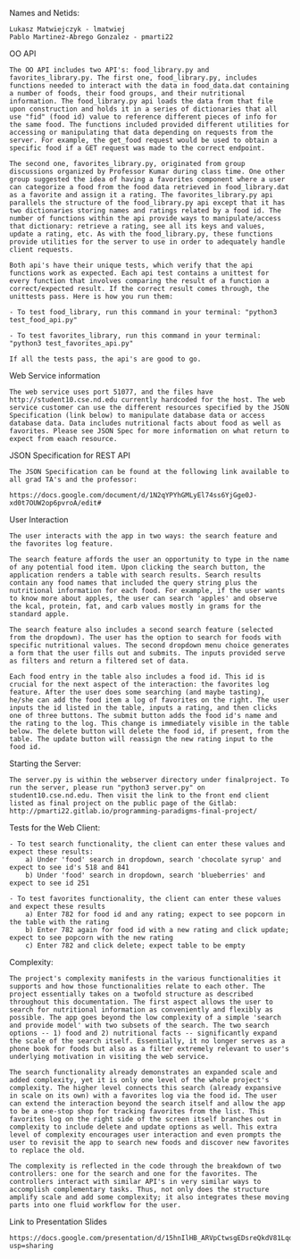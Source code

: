 Names and Netids:

    Lukasz Matwiejczyk - lmatwiej
    Pablo Martinez-Abrego Gonzalez - pmarti22

OO API

    The OO API includes two API's: food_library.py and favorites_library.py. The first one, food_library.py, includes functions needed to interact with the data in food_data.dat containing a number of foods, their food groups, and their nutritional information. The food_library.py api loads the data from that file upon construction and holds it in a series of dictionaries that all use "fid" (food id) value to reference different pieces of info for the same food. The functions included provided different utilities for accessing or manipulating that data depending on requests from the server. For example, the get_food request would be used to obtain a specific food if a GET request was made to the correct endpoint.

    The second one, favorites_library.py, originated from group discussions organized by Professor Kumar during class time. One other group suggested the idea of having a favorites component where a user can categorize a food from the food data retrieved in food_library.dat as a favorite and assign it a rating. The favorites_library.py api parallels the structure of the food_library.py api except that it has two dictionaries storing names and ratings related by a food id. The number of functions within the api provide ways to manipulate/access that dictionary: retrieve a rating, see all its keys and values, update a rating, etc. As with the food_library.py, these functions provide utilities for the server to use in order to adequately handle client requests.

    Both api's have their unique tests, which verify that the api functions work as expected. Each api test contains a unittest for every function that involves comparing the result of a function a correct/expected result. If the correct result comes through, the unittests pass. Here is how you run them:

    - To test food_library, run this command in your terminal: "python3 test_food_api.py"

    - To test favorites_library, run this command in your terminal: "python3 test_favorites_api.py"

    If all the tests pass, the api's are good to go.

Web Service information

    The web service uses port 51077, and the files have http://student10.cse.nd.edu currently hardcoded for the host. The web service customer can use the different resources specified by the JSON Specification (link below) to manipulate database data or access database data. Data includes nutritional facts about food as well as favorites. Please see JSON Spec for more information on what return to expect from eaach resource.

JSON Specification for REST API

    The JSON Specification can be found at the following link available to all grad TA's and the professor:

    https://docs.google.com/document/d/1N2qYPYhGMLyEl74ss6YjGge0J-xd0t7OUW2op6pvroA/edit#

User Interaction

    The user interacts with the app in two ways: the search feature and the favorites log feature.

    The search feature affords the user an opportunity to type in the name of any potential food item. Upon clicking the search button, the application renders a table with search results. Search results contain any food names that included the query string plus the nutritional information for each food. For example, if the user wants to know more about apples, the user can search 'apples' and observe the kcal, protein, fat, and carb values mostly in grams for the standard apple.

    The search feature also includes a second search feature (selected from the dropdown). The user has the option to search for foods with specific nutritional values. The second dropdown menu choice generates a form that the user fills out and submits. The inputs provided serve as filters and return a filtered set of data.

    Each food entry in the table also includes a food id. This id is crucial for the next aspect of the interaction: the favorites log feature. After the user does some searching (and maybe tasting), he/she can add the food item a log of favorites on the right. The user inputs the id listed in the table, inputs a rating, and then clicks one of three buttons. The submit button adds the food id's name and the rating to the log. This change is immediately visible in the table below. The delete button will delete the food id, if present, from the table. The update button will reassign the new rating input to the food id.

Starting the Server:

    The server.py is within the webserver directory under finalproject. To run the server, please run "python3 server.py" on student10.cse.nd.edu. Then visit the link to the front end client listed as final project on the public page of the Gitlab: 
    http://pmarti22.gitlab.io/programming-paradigms-final-project/

Tests for the Web Client:

    - To test search functionality, the client can enter these values and expect these results:
        a) Under 'food' search in dropdown, search 'chocolate syrup' and expect to see id's 518 and 841
        b) Under 'food' search in dropdown, search 'blueberries' and expect to see id 251

    - To test favorites functionality, the client can enter these values and expect these results
        a) Enter 782 for food id and any rating; expect to see popcorn in the table with the rating
        b) Enter 782 again for food id with a new rating and click update; expect to see popcorn with the new rating
        c) Enter 782 and click delete; expect table to be empty

Complexity:

    The project's complexity manifests in the various functionalities it supports and how those functionalities relate to each other. The project essentially takes on a twofold structure as described throughout this documentation. The first aspect allows the user to search for nutritional information as conveniently and flexibly as possible. The app goes beyond the low complexity of a simple 'search and provide model' with two subsets of the search. The two search options -- 1) food and 2) nutritional facts -- significantly expand the scale of the search itself. Essentially, it no longer serves as a phone book for foods but also as a filter extremely relevant to user's underlying motivation in visiting the web service. 

    The search functionality already demonstrates an expanded scale and added complexity, yet it is only one level of the whole project's complexity. The higher level connects this search (already expansive in scale on its own) with a favorites log via the food id. The user can extend the interaction beyond the search itself and allow the app to be a one-stop shop for tracking favorites from the list. This favorites log on the right side of the screen itself branches out in complexity to include delete and update options as well. This extra level of complexity encourages user interaction and even prompts the user to revisit the app to search new foods and discover new favorites to replace the old.

    The complexity is reflected in the code through the breakdown of two controllers: one for the search and one for the favorites. The controllers interact with similar API's in very similar ways to accomplish complementary tasks. Thus, not only does the structure amplify scale and add some complexity; it also integrates these moving parts into one fluid workflow for the user.

Link to Presentation Slides

    https://docs.google.com/presentation/d/15hnIlHB_ARVpCtwsgEDsreQkdV81LqdhAi9N5x4CteY/edit?usp=sharing
